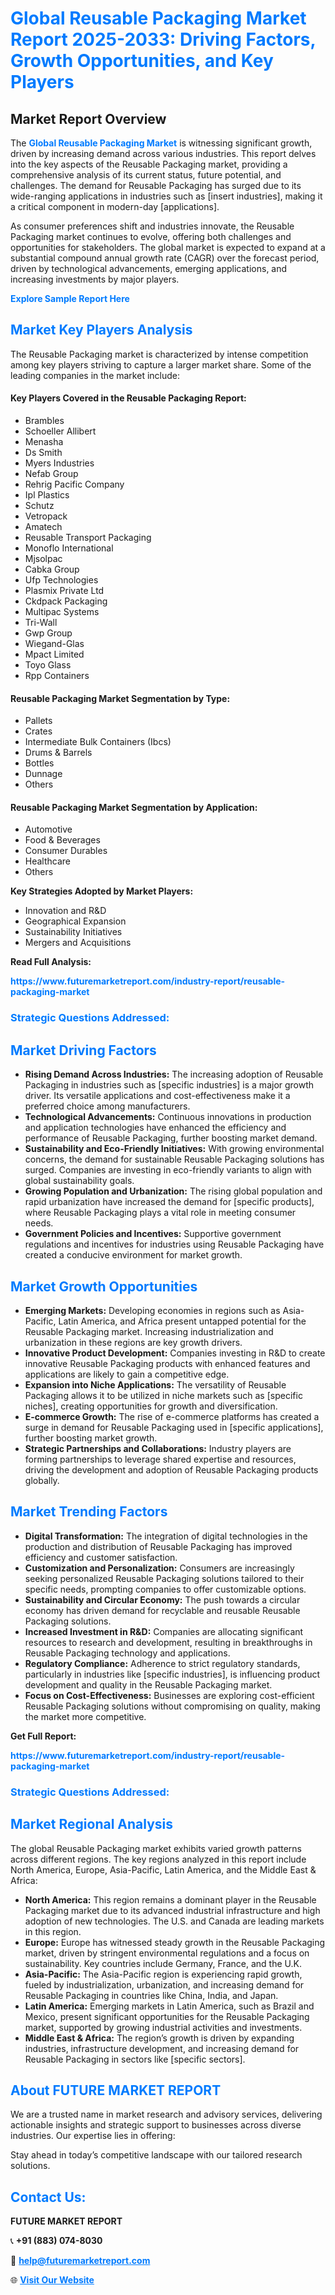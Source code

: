 <h1 style="color: #007BFF;">Global Reusable Packaging Market Report 2025-2033: Driving Factors, Growth Opportunities, and Key Players</h1>

<section id="overview">
<h2>Market Report Overview</h2>
<p>The <a href="https://www.futuremarketreport.com/industry-report/reusable-packaging-market" style="color: #007BFF; text-decoration: none;"><strong>Global Reusable Packaging Market</strong></a> is witnessing significant growth, driven by increasing demand across various industries. This report delves into the key aspects of the Reusable Packaging market, providing a comprehensive analysis of its current status, future potential, and challenges. The demand for Reusable Packaging has surged due to its wide-ranging applications in industries such as [insert industries], making it a critical component in modern-day [applications].</p>
<p>As consumer preferences shift and industries innovate, the Reusable Packaging market continues to evolve, offering both challenges and opportunities for stakeholders. The global market is expected to expand at a substantial compound annual growth rate (CAGR) over the forecast period, driven by technological advancements, emerging applications, and increasing investments by major players.</p>
</section>

<section id="overview">
<p><a href="https://www.futuremarketreport.com/request-sample/reportId=30371" style="color: #007BFF; text-decoration: none;"><strong>Explore Sample Report Here</strong></a></p>
</section>

<section id="key-players">
<h2 style="color: #007BFF;">Market Key Players Analysis</h2>
<p>The Reusable Packaging market is characterized by intense competition among key players striving to capture a larger market share. Some of the leading companies in the market include:</p>
<h4>Key Players Covered in the Reusable Packaging Report:</h4>
<ul><li>Brambles</li><li>Schoeller Allibert</li><li>Menasha</li><li>Ds Smith</li><li>Myers Industries</li><li>Nefab Group</li><li>Rehrig Pacific Company</li><li>Ipl Plastics</li><li>Schutz</li><li>Vetropack</li><li>Amatech</li><li>Reusable Transport Packaging</li><li>Monoflo International</li><li>Mjsolpac</li><li>Cabka Group</li><li>Ufp Technologies</li><li>Plasmix Private Ltd</li><li>Ckdpack Packaging</li><li>Multipac Systems</li><li>Tri-Wall</li><li>Gwp Group</li><li>Wiegand-Glas</li><li>Mpact Limited</li><li>Toyo Glass</li><li>Rpp Containers</li></ul>
<h4>Reusable Packaging Market Segmentation by Type:</h4>
<ul><li>Pallets</li><li>Crates</li><li>Intermediate Bulk Containers (Ibcs)</li><li>Drums &amp; Barrels</li><li>Bottles</li><li>Dunnage</li><li>Others</li></ul>

<h4>Reusable Packaging Market Segmentation by Application:</h4>
<ul><li>Automotive</li><li>Food &amp; Beverages</li><li>Consumer Durables</li><li>Healthcare</li><li>Others</li></ul>
<p><strong>Key Strategies Adopted by Market Players:</strong></p>
<ul>
<li>Innovation and R&D</li>
<li>Geographical Expansion</li>
<li>Sustainability Initiatives</li>
<li>Mergers and Acquisitions</li>
</ul>
</section>

<section>
<p><strong>Read Full Analysis: </strong></p><a href="https://www.futuremarketreport.com/industry-report/reusable-packaging-market" style="color: #007BFF; text-decoration: none;"><strong>https://www.futuremarketreport.com/industry-report/reusable-packaging-market</strong></a>
<h3 style="color: #007BFF;">Strategic Questions Addressed:</h3>
</section>

<section id="driving-factors">
<h2 style="color: #007BFF;">Market Driving Factors</h2>
<ul>
<li><strong>Rising Demand Across Industries:</strong> The increasing adoption of Reusable Packaging in industries such as [specific industries] is a major growth driver. Its versatile applications and cost-effectiveness make it a preferred choice among manufacturers.</li>
<li><strong>Technological Advancements:</strong> Continuous innovations in production and application technologies have enhanced the efficiency and performance of Reusable Packaging, further boosting market demand.</li>
<li><strong>Sustainability and Eco-Friendly Initiatives:</strong> With growing environmental concerns, the demand for sustainable Reusable Packaging solutions has surged. Companies are investing in eco-friendly variants to align with global sustainability goals.</li>
<li><strong>Growing Population and Urbanization:</strong> The rising global population and rapid urbanization have increased the demand for [specific products], where Reusable Packaging plays a vital role in meeting consumer needs.</li>
<li><strong>Government Policies and Incentives:</strong> Supportive government regulations and incentives for industries using Reusable Packaging have created a conducive environment for market growth.</li>
</ul>
</section>

<section id="growth-opportunities">
<h2 style="color: #007BFF;">Market Growth Opportunities</h2>
<ul>
<li><strong>Emerging Markets:</strong> Developing economies in regions such as Asia-Pacific, Latin America, and Africa present untapped potential for the Reusable Packaging market. Increasing industrialization and urbanization in these regions are key growth drivers.</li>
<li><strong>Innovative Product Development:</strong> Companies investing in R&D to create innovative Reusable Packaging products with enhanced features and applications are likely to gain a competitive edge.</li>
<li><strong>Expansion into Niche Applications:</strong> The versatility of Reusable Packaging allows it to be utilized in niche markets such as [specific niches], creating opportunities for growth and diversification.</li>
<li><strong>E-commerce Growth:</strong> The rise of e-commerce platforms has created a surge in demand for Reusable Packaging used in [specific applications], further boosting market growth.</li>
<li><strong>Strategic Partnerships and Collaborations:</strong> Industry players are forming partnerships to leverage shared expertise and resources, driving the development and adoption of Reusable Packaging products globally.</li>
</ul>
</section>

<section id="trending-factors">
<h2 style="color: #007BFF;">Market Trending Factors</h2>
<ul>
<li><strong>Digital Transformation:</strong> The integration of digital technologies in the production and distribution of Reusable Packaging has improved efficiency and customer satisfaction.</li>
<li><strong>Customization and Personalization:</strong> Consumers are increasingly seeking personalized Reusable Packaging solutions tailored to their specific needs, prompting companies to offer customizable options.</li>
<li><strong>Sustainability and Circular Economy:</strong> The push towards a circular economy has driven demand for recyclable and reusable Reusable Packaging solutions.</li>
<li><strong>Increased Investment in R&D:</strong> Companies are allocating significant resources to research and development, resulting in breakthroughs in Reusable Packaging technology and applications.</li>
<li><strong>Regulatory Compliance:</strong> Adherence to strict regulatory standards, particularly in industries like [specific industries], is influencing product development and quality in the Reusable Packaging market.</li>
<li><strong>Focus on Cost-Effectiveness:</strong> Businesses are exploring cost-efficient Reusable Packaging solutions without compromising on quality, making the market more competitive.</li>
</ul>
</section>

<section>
<p><strong>Get Full Report: </strong></p><a href="https://www.futuremarketreport.com/industry-report/reusable-packaging-market" style="color: #007BFF; text-decoration: none;"><strong>https://www.futuremarketreport.com/industry-report/reusable-packaging-market</strong></a>
<h3 style="color: #007BFF;">Strategic Questions Addressed:</h3>
</section>


<section id="regional-analysis">
<h2 style="color: #007BFF;">Market Regional Analysis</h2>
<p>The global Reusable Packaging market exhibits varied growth patterns across different regions. The key regions analyzed in this report include North America, Europe, Asia-Pacific, Latin America, and the Middle East & Africa:</p>
<ul>
<li><strong>North America:</strong> This region remains a dominant player in the Reusable Packaging market due to its advanced industrial infrastructure and high adoption of new technologies. The U.S. and Canada are leading markets in this region.</li>
<li><strong>Europe:</strong> Europe has witnessed steady growth in the Reusable Packaging market, driven by stringent environmental regulations and a focus on sustainability. Key countries include Germany, France, and the U.K.</li>
<li><strong>Asia-Pacific:</strong> The Asia-Pacific region is experiencing rapid growth, fueled by industrialization, urbanization, and increasing demand for Reusable Packaging in countries like China, India, and Japan.</li>
<li><strong>Latin America:</strong> Emerging markets in Latin America, such as Brazil and Mexico, present significant opportunities for the Reusable Packaging market, supported by growing industrial activities and investments.</li>
<li><strong>Middle East & Africa:</strong> The region’s growth is driven by expanding industries, infrastructure development, and increasing demand for Reusable Packaging in sectors like [specific sectors].</li>
</ul>
</section>

<footer>
<h2 style="color: #007BFF;">About FUTURE MARKET REPORT</h2>
<p>We are a trusted name in market research and advisory services, delivering actionable insights and strategic support to businesses across diverse industries. Our expertise lies in offering:</p>

<p>Stay ahead in today’s competitive landscape with our tailored research solutions.</p>

<h2 style="color: #007BFF;">Contact Us:</h2>
<p><strong>FUTURE MARKET REPORT</strong></p>
<p>📞 <strong>+91 (883) 074-8030</strong></p>
<p>📧 <strong><a href="mailto:help@futuremarketreport.com" style="color: #007BFF;">help@futuremarketreport.com</a></strong></p>
<p>🌐 <strong><a href="https://www.futuremarketreport.com/" style="color: #007BFF;">Visit Our Website</a></strong></p>
</footer>